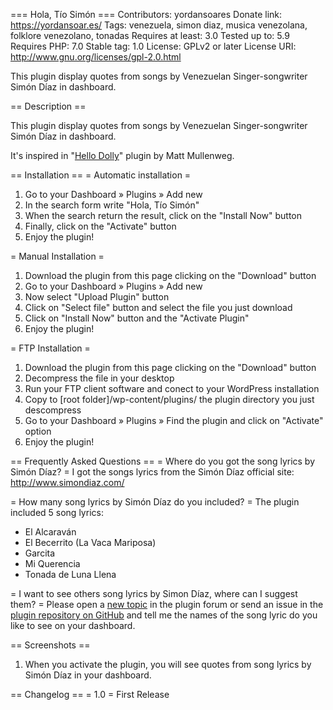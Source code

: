 === Hola, Tío Simón ===
Contributors: yordansoares
Donate link: https://yordansoar.es/
Tags: venezuela, simon diaz, musica venezolana, folklore venezolano, tonadas
Requires at least: 3.0
Tested up to: 5.9
Requires PHP: 7.0
Stable tag: 1.0
License: GPLv2 or later
License URI: http://www.gnu.org/licenses/gpl-2.0.html

This plugin display quotes from songs by Venezuelan Singer-songwriter Simón Díaz in dashboard. 

== Description ==

This plugin display quotes from songs by Venezuelan Singer-songwriter Simón Díaz in dashboard.

It's inspired in "[Hello Dolly](https://wordpress.org/plugins/hello-dolly/)" plugin by Matt Mullenweg.

== Installation ==
= Automatic installation =
1. Go to your Dashboard » Plugins » Add new
2. In the search form write "Hola, Tío Simón"
3. When the search return the result, click on the "Install Now" button
4. Finally, click on the "Activate" button
5. Enjoy the plugin!

= Manual Installation = 
1. Download the plugin from this page clicking on the "Download" button
2. Go to your Dashboard » Plugins » Add new
3. Now select "Upload Plugin" button
4. Click on "Select file" button and select the file you just download
5. Click on "Install Now" button and the "Activate Plugin"
6. Enjoy the plugin!

= FTP Installation =
1. Download the plugin from this page clicking on the "Download" button
2. Decompress the file in your desktop
3. Run your FTP client software and conect to your WordPress installation
4. Copy to [root folder]/wp-content/plugins/ the plugin directory you just descompress
5. Go to your Dashboard » Plugins » Find the plugin and click on "Activate" option
6. Enjoy the plugin!

== Frequently Asked Questions ==
= Where do you got the song lyrics by Simón Díaz? =
I got the songs lyrics from the Simón Díaz official site: http://www.simondiaz.com/

= How many song lyrics by Simón Díaz do you included? =
The plugin included 5 song lyrics:

* El Alcaraván
* El Becerrito (La Vaca Mariposa)
* Garcita
* Mi Querencia
* Tonada de Luna Llena

= I want to see others song lyrics by Simon Díaz, where can I suggest them? =
Please open a [new topic](https://wordpress.org/support/plugin/hola-tio-simon/) in the plugin forum or send an issue in the [plugin repository on GitHub](https://github.com/YordanSoares/hola-tio-simon) and tell me the names of the song lyric do you like to see on your dashboard.

== Screenshots ==
1. When you activate the plugin, you will see quotes from song lyrics by Simón Díaz in your dashboard.

== Changelog ==
= 1.0 =
First Release